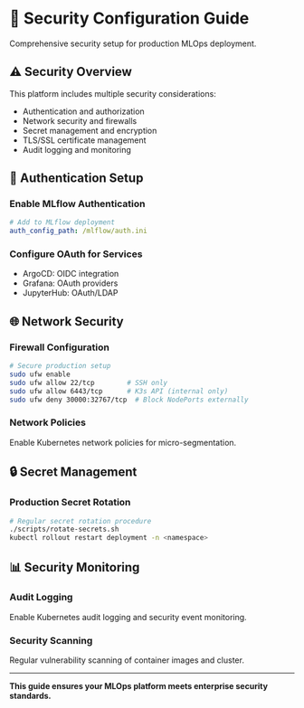# 🔐 Security Configuration Guide

Comprehensive security setup for production MLOps deployment.

## ⚠️ **Security Overview**

This platform includes multiple security considerations:
- Authentication and authorization
- Network security and firewalls  
- Secret management and encryption
- TLS/SSL certificate management
- Audit logging and monitoring

## 🔑 **Authentication Setup**

### **Enable MLflow Authentication**
```yaml
# Add to MLflow deployment
auth_config_path: /mlflow/auth.ini
```

### **Configure OAuth for Services**
- ArgoCD: OIDC integration
- Grafana: OAuth providers
- JupyterHub: OAuth/LDAP

## 🌐 **Network Security**

### **Firewall Configuration**
```bash
# Secure production setup
sudo ufw enable
sudo ufw allow 22/tcp        # SSH only
sudo ufw allow 6443/tcp      # K3s API (internal only)
sudo ufw deny 30000:32767/tcp  # Block NodePorts externally
```

### **Network Policies**
Enable Kubernetes network policies for micro-segmentation.

## 🔒 **Secret Management**

### **Production Secret Rotation**
```bash
# Regular secret rotation procedure
./scripts/rotate-secrets.sh
kubectl rollout restart deployment -n <namespace>
```

## 📊 **Security Monitoring**

### **Audit Logging**
Enable Kubernetes audit logging and security event monitoring.

### **Security Scanning**
Regular vulnerability scanning of container images and cluster.

---

**This guide ensures your MLOps platform meets enterprise security standards.**

